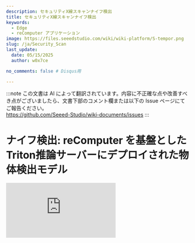 ```yaml
---
description: セキュリティX線スキャンナイフ検出
title: セキュリティX線スキャンナイフ検出
keywords:
  - Edge
  - reComputer アプリケーション
image: https://files.seeedstudio.com/wiki/wiki-platform/S-tempor.png
slug: /ja/Security_Scan
last_update:
  date: 05/15/2025
  author: w0x7ce

no_comments: false # Disqus用

---
```

:::note
この文書は AI によって翻訳されています。内容に不正確な点や改善すべき点がございましたら、文書下部のコメント欄または以下の Issue ページにてご報告ください。  
https://github.com/Seeed-Studio/wiki-documents/issues
:::

# ナイフ検出: reComputer を基盤としたTriton推論サーバーにデプロイされた物体検出モデル

<iframe width={560} height={315} src="https://www.youtube.com/embed/niS0TLzyn-s" title="YouTube動画プレーヤー" frameBorder={0} allow="accelerometer; autoplay; clipboard-write; encrypted-media; gyroscope; picture-in-picture" allowFullScreen />

セキュリティチェックは、乗客や輸送業界の安全を考慮した警報であり、危険を遠ざけるために通常空港、鉄道駅、地下鉄駅などで適用されます。既存のセキュリティ検査分野では、セキュリティ検査機が公共交通機関の入場通路に配置されています。一般的に、複数のデバイスが同時に動作する必要があります。

しかしながら、セキュリティ検査中に検出された物体が重なり合うため、X線画像での禁止物品の検出性能は依然として理想的ではありません。この問題に対処するために、Triton Interface Serverのデオクルージョンモジュールに基づいて、X線画像で禁止物品検出アルゴリズムをデプロイすることで、より良い結果を得ることができます。

したがって、[Yanlu Wei, Renshuai Tao et al.](https://arxiv.org/abs/2004.08656)の研究に基づき、禁止物品（ナイフ）を検出するDeep Learningモデルを[reComputer J1010](https://www.seeedstudio.com/Jetson-10-1-A0-p-5336.html)にデプロイする基本プロジェクトを提供します。このプロジェクトでは、Raspberry PiとreComputer J1010を使用し、reComputer J1010を推論サーバーとして使用し、2台のRaspberry Piをセキュリティ検査機として画像を送信するシミュレーションを行います。[reComputer 1020](https://www.seeedstudio.com/Jetson-10-1-H0-p-5335.html)、[reComputer J2011](https://www.seeedstudio.com/Jetson-20-1-H1-p-5328.html)、[reComputer J2012](https://www.seeedstudio.com/Jetson-20-1-H2-p-5329.html)、および[Nvidia Jetson AGX Xavier](https://www.seeedstudio.com/Jetson-Xavier-AGX-H01-Kit-p-5283.html)もサポートされています。

## はじめに

[Triton Inference Server](https://developer.nvidia.com/nvidia-triton-inference-server)は、CPUとGPUの両方に最適化されたクラウドおよびエッジ推論ソリューションを提供します。TritonはHTTP/RESTおよびGRPCプロトコルをサポートしており、サーバーが管理する任意のモデルに対してリモートクライアントが推論を要求することができます。ここでは、Triton（Triton推論サーバー）をローカルサーバーとして使用し、検出モデルをデプロイします。

### ハードウェア

#### 必要なハードウェア

このプロジェクトで必要なデバイスは以下の通りです：

- [Raspberry Pi 4B](https://www.seeedstudio.com/Dual-GbE-Carrier-Board-with-4GB-RAM-32GB-eMMC-RPi-CM-4-p-4898.html)*2
- [reComputer J1010](https://www.seeedstudio.com/Jetson-10-1-A0-p-5336.html)
- HDMIディスプレイ画面、マウス、キーボード
- PC

#### ハードウェアセットアップ

2台のRaspberry PiとreComputerを電源オンにし、すべてが**同じインターネット**に接続されている必要があります。このプロジェクトでは、セキュリティ検査機が多くの場合複数のデバイスで使用されるため、2台のRaspberry Piを使用してセキュリティ機械の動作をシミュレーションします。そのため、両方の

<div align="center"><img width={600} src="https://files.seeedstudio.com/wiki/SecurityCheck/Security_Scan_23.png" /></div>

1台のRaspberry Piだけでもこのプロジェクトに適用可能です。しかし、2台のデバイスでの同時ナイフ検出のデモンストレーションは、Triton推論サーバーのより良い動的バッチ処理能力を提供できます。次の手順では、Raspberry PiとreComputer J1010にソフトウェアをセットアップする方法を紹介します。

### ソフトウェア

ここでは[X線画像データセット](https://drive.google.com/file/d/12moaa-ylpVu0KmUCZj_XXeA5TxZuCQ3o/view)を**入力データ**として使用し、これを**Raspberry Pi**に配置します。その後、reComputerが処理された推論結果をRaspberry Piに出力します。最後に、Raspberry Piが最終的な作業を完了し、画面に表示します。つまり、推論モデルの最終層がRaspberry Piにデプロイされます。

#### Raspberry Piのセットアップ

ここでは、Raspberry Piに必要なソフトウェアをセットアップする方法を示します。以下を含みます：

**ステップ1.** [公式ウェブサイト](https://www.raspberrypi.com/documentation/computers/getting-started.html#using-network-installation)からRaspbian Busterシステムをインストールし、基本設定を行います。このプロジェクトでは、RASPBERRY PI OS（64ビット）をオペレーティングシステムとして使用します。

<div align="center"><img width={400} src="https://files.seeedstudio.com/wiki/SecurityCheck/Security_Scan_1.png" /></div>

**ステップ2.** Raspberry PiのSSHポートを設定します（オプション）。

環境をデプロイする前に、Raspberry PiのSSHポートを開き、PC上で[SSHインターフェース](https://wiki.seeedstudio.com/remote_connect/)を使用してリモートで呼び出すことができます。

> 注意：PCとRaspberry Piが同じLAN内にあることを確認してください。

<div align="center"><img width={600} src="https://files.seeedstudio.com/wiki/SecurityCheck/Security_Scan_7.png" /></div>

**ステップ3.** Python環境を設定します。

推論モデルに必要な環境として**Python、PyTorch、Tritonclient、TorchVision**をデプロイし、画像表示には**OpenCV**を使用します。以下に手順を示します：

**Python**

`python –V`を実行してPythonバージョンが3.9.2であることを確認します。Pythonバージョン3.9.2に対応するPyTorch、Torchclient、TorchVisionをインストールする必要があります。[こちら](https://www.python.org/downloads/)を参照してダウンロードとインストールを行ってください。

**PyTorch**

Pythonバージョンが正しい場合、次にPyTorchをインストールします。

> 注意：PyTorchをインストールする前に、Raspbianのバージョンを確認する必要があります。

<div align="center"><img width={500} src="https://files.seeedstudio.com/wiki/SecurityCheck/Security_Scan_10.png" /></div>

以下のコマンドを実行してPyTorchをインストールします：

```python
# 初期化
sudo apt-get update
sudo apt-get upgrade

# 依存関係をインストール
sudo apt-get install python3-pip libjpeg-dev libopenblas-dev libopenmpi-dev libomp-dev

# バージョン58.3.0以上ではバージョン問題が発生
sudo -H pip3 install setuptools==58.3.0
sudo -H pip3 install Cython

# Google Driveからダウンロードするためにgdownをインストール
sudo -H pip3 install gdown

# Buster OS
# ホイールをダウンロード
gdown https://drive.google.com/uc?id=1gAxP9q94pMeHQ1XOvLHqjEcmgyxjlY_R
# PyTorch 1.11.0をインストール
sudo -H pip3 install torch-1.11.0a0+gitbc2c6ed-cp39-cp39-linux_aarch64.whl
# クリーンアップ
rm torch-1.11.0a0+gitbc2c6ed-cp39-cp39m-linux_aarch64.whl
```

インストールが成功した後、`python`を起動した後に以下のコマンドでPyTorchを確認できます：

```python
import torch as tr
print(tr.__version__)
```

<div align="center"><img width={600} src="https://files.seeedstudio.com/wiki/SecurityCheck/Security_Scan_11.png" /></div>

>注意: Raspberry Pi 4用のPyTorchホイールは<https://github.com/Qengineering/PyTorch-Raspberry-Pi-64-OS>で見つけることができます。

**Tritonclient**

`pip3 install tritonclient[all]`を実行してTritonclientをダウンロードできます。

<div align="center"><img width={600} src="https://files.seeedstudio.com/wiki/SecurityCheck/Security_Scan_9.png" /></div>

**TorchVision**

PyTorchがインストールされた後、TorchVisionのインストールに進むことができます。以下のコマンドを使用してください：

```python
# ホイールをダウンロード
gdown https://drive.google.com/uc?id=1oDsJEHoVNEXe53S9f1zEzx9UZCFWbExh
# torchvision 0.12.0をインストール
sudo -H pip3 install torchvision-0.12.0a0+9b5a3fe-cp39-cp39-linux_aarch64.whl
# クリーンアップ
rm torchvision-0.12.0a0+9b5a3fe-cp39-cp39-linux_aarch64.whl
```

<div align="center"><img width={500} src="https://files.seeedstudio.com/wiki/SecurityCheck/Security_Scan_12.png" /></div>

**OpenCV**

OpenCVをインストールするには、`pip3 install opencv-python`を直接実行できます：

<div align="center"><img width={600} src="https://files.seeedstudio.com/wiki/SecurityCheck/Security_Scan_13.png" /></div>

### reComputer J1010 のセットアップ

このプロジェクトでは、reComputer J1010にTriton Inference Serverをデプロイします。トレーニング済みモデルのインタラクティブ性とデプロイの利便性を向上させるため、モデルを**ONNX形式**に変換します。

**ステップ 1.** [Jetpack 4.6.1をインストール](https://wiki.seeedstudio.com/reComputer_J1010_J101_Flash_Jetpack/) reComputer J1010にインストールします。

**ステップ 2.** “home/server/docs/examples/model_repository”に新しいフォルダ“opi/1”を作成し、トレーニング済みで変換された[model.onnx](https://drive.google.com/file/d/1RcHK_gthCXHsJLeDOUQ6c3r0RlAUgRfV/view?usp=sharing)をダウンロードして“1”フォルダに配置します。

<div align="center"><img width={600} src="https://files.seeedstudio.com/wiki/SecurityCheck/Security_Scan_15.jpg" /></div>

>別の一般的なサーバーが必要な場合は、以下の手順を実行できます。

新しいターミナルを開き、以下を実行します：

```python
git clone https://github.com/triton-inference-server/server
cd ~/server/docs/examples
sh fetch_models.sh
```

**ステップ 3.** JetPack 4.6.1用のTritonリリースをインストールします。添付されたtarファイル：[tritonserver2.21.0-jetpack5.0.tgz](https://github.com/triton-inference-server/server/releases/download/v2.19.0/tritonserver2.19.0-jetpack4.6.1.tgz)を使用します。

<div align="center"><img width={600} src="https://files.seeedstudio.com/wiki/SecurityCheck/Security_Scan_16.png" /></div>

このtarファイルには、Tritonサーバーの実行ファイルと共有ライブラリ（C++およびPythonクライアントライブラリと例を含む）が含まれています。JetPack上でTritonをインストールおよび使用する方法についての詳細は[こちら](https://github.com/triton-inference-server/server/blob/r22.04/docs/jetson.md)を参照してください。

**ステップ 4.** 以下のコマンドを実行します：

```python

mkdir ~/TritonServer && tar -xzvf tritonserver2.19.0-jetpack4.6.1.tgz -C ~/TritonServer
cd ~/TritonServer/bin
./tritonserver --model-repository=/home/seeed/server/docs/examples/model_repository --backend-directory=/home/seeed/TritonServer/backends --strict-model-config=false --min-supported-compute-capability=5.3
```

<div align="center"><img width={500} src="https://files.seeedstudio.com/wiki/SecurityCheck/Security_Scan_17.png" /></div>

これで、すべての準備が整いました。

## プログラムの操作

必要な環境がすべて展開されているため、以下の手順に従ってプロジェクトを実行できます。

**ステップ 1.** モデルと関連ファイルをダウンロードします。

1. GitHubからモジュールをクローンします。

新しいターミナルを開き、以下を実行します:

```python
git clone https://github.com/LemonCANDY42/Seeed_SMG_AIOT.git
cd Seeed_SMG_AIOT/
git clone https://github.com/LemonCANDY42/OPIXray.git
```

2. 新しいフォルダ「weights」を作成し、このアルゴリズムの学習済み重み「DOAM.pth」を保存します。[重みファイル](https://files.seeedstudio.com/wiki/SecurityCheck/DOAM.pth.zip)をダウンロードし、以下を実行します:

- `cd OPIXray/DOAM`
- `mkdir weights`

<div align="center"><img width={500} src="https://files.seeedstudio.com/wiki/SecurityCheck/Security_Scan_19.png" /></div>

3. 新しい「Dataset」フォルダを作成し、[X線画像データセット](https://drive.google.com/file/d/12moaa-ylpVu0KmUCZj_XXeA5TxZuCQ3o/view?usp=sharing)を保存します。

<div align="center"><img width={500} src="https://files.seeedstudio.com/wiki/SecurityCheck/Security_Scan_20.png" /></div>

**ステップ 2.** 推論モデルを実行します。

以下を実行します:  
`python OPIXray_grpc_image_client.py -u 192.168.8.230:8001 -m opi Dataset`

<div align="center"><img width={600} src="https://files.seeedstudio.com/wiki/SecurityCheck/Security_Scan_21.png" /></div>

結果は以下の図のように表示されます:

<div align="center"><img width={400} src="https://files.seeedstudio.com/wiki/SecurityCheck/Security_Scan22.jpg" /></div>

## トラブルシューティング

> Tritonサーバーを起動する際、以下のエラーが発生する可能性があります:

>1. libb64.so.0dに関するエラーが発生した場合、以下を実行してください:
`sudo apt-get install libb64-0d`

>2. libre2.so.2に関するエラーが発生した場合、以下を実行してください:
`sudo apt-get install libre2-dev`

>3. エラー: creating server: Internal - failed to load all modelsが発生した場合、以下を実行してください:
`--exit-on-error=false`

## 技術サポートと製品に関する議論

弊社製品をお選びいただきありがとうございます！製品の使用体験がスムーズになるよう、さまざまなサポートを提供しています。異なる好みやニーズに対応するため、いくつかのコミュニケーションチャネルをご用意しています。

<div class="button_tech_support_container">
<a href="https://forum.seeedstudio.com/" class="button_forum"></a> 
<a href="https://www.seeedstudio.com/contacts" class="button_email"></a>
</div>

<div class="button_tech_support_container">
<a href="https://discord.gg/eWkprNDMU7" class="button_discord"></a> 
<a href="https://github.com/Seeed-Studio/wiki-documents/discussions/69" class="button_discussion"></a>
</div>